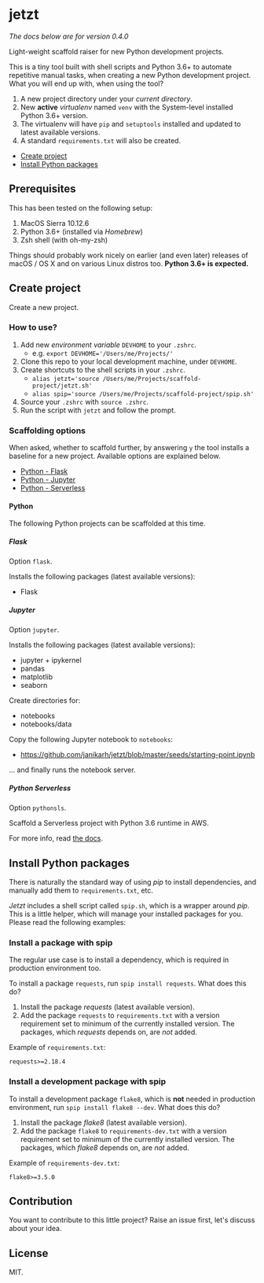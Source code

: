 # jetzt

*The docs below are for version 0.4.0*

Light-weight scaffold raiser for new Python development projects.

This is a tiny tool built with shell scripts and Python 3.6+ to automate repetitive manual tasks, when creating a new Python development project. What you will end up with, when using the tool?

1. A new project directory under your *current directory*.
1. New **active** *virtualenv* named `venv` with the System-level installed Python 3.6+ version.
1. The virtualenv will have `pip` and `setuptools` installed and updated to latest available versions.
1. A standard `requirements.txt` will also be created.

- [Create project](#create-project)
- [Install Python packages](#install-python-packages)

## Prerequisites

This has been tested on the following setup:

1. MacOS Sierra 10.12.6
1. Python 3.6+ (installed via *Homebrew*)
1. Zsh shell (with oh-my-zsh)

Things should probably work nicely on earlier (and even later) releases of macOS / OS X and on various Linux distros too. **Python 3.6+ is expected.**

## Create project

Create a new project.

### How to use?

1. Add new *environment variable* `DEVHOME` to your `.zshrc`.
    - e.g. `export DEVHOME='/Users/me/Projects/'`
2. Clone this repo to your local development machine, under `DEVHOME`.
3. Create shortcuts to the shell scripts in your `.zshrc`.
    - `alias jetzt='source /Users/me/Projects/scaffold-project/jetzt.sh'`
    - `alias spip='source /Users/me/Projects/scaffold-project/spip.sh'`
4. Source your `.zshrc` with `source .zshrc`.
5. Run the script with `jetzt` and follow the prompt.

### Scaffolding options

When asked, whether to scaffold further, by answering `y` the tool installs a baseline for a new project. Available options are explained below.

- [Python - Flask](#flask)
- [Python - Jupyter](#jupyter)
- [Python - Serverless](#python-serverless)

#### Python

The following Python projects can be scaffolded at this time.

##### Flask

Option `flask`.

Installs the following packages (latest available versions):

- Flask

##### Jupyter

Option `jupyter`.

Installs the following packages (latest available versions):

- jupyter + ipykernel
- pandas
- matplotlib
- seaborn

Create directories for:

- notebooks
- notebooks/data

Copy the following Jupyter notebook to `notebooks`:

- https://github.com/janikarh/jetzt/blob/master/seeds/starting-point.ipynb

... and finally runs the notebook server.

##### Python Serverless

Option `pythonsls`.

Scaffold a Serverless project with Python 3.6 runtime in AWS.

For more info, read [the docs](seeds/python-serverless/README.md).

## Install Python packages

There is naturally the standard way of using *pip* to install dependencies, and manually add them to `requirements.txt`, etc.

*Jetzt* includes a shell script called `spip.sh`, which is a wrapper around *pip*. This is a little helper, which will manage your installed packages for you. Please read the following examples:

### Install a package with spip

The regular use case is to install a dependency, which is required in production environment too.

To install a package `requests`, run `spip install requests`. What does this do?

1. Install the package *requests* (latest available version).
2. Add the package `requests` to `requirements.txt` with a version requirement set to minimum of the currently installed version. The packages, which *requests* depends on, are *not* added.

Example of `requirements.txt`:

```
requests>=2.18.4
```

### Install a development package with spip

To install a development package `flake8`, which is **not** needed in production environment, run `spip install flake8 --dev`. What does this do?

1. Install the package *flake8* (latest available version).
2. Add the package `flake8` to `requirements-dev.txt` with a version requirement set to minimum of the currently installed version. The packages, which *flake8* depends on, are *not* added.

Example of `requirements-dev.txt`:

```
flake8>=3.5.0
```

## Contribution

You want to contribute to this little project? Raise an issue first, let's discuss about your idea.

## License

MIT.